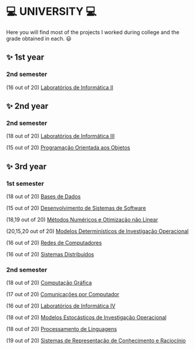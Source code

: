 # :computer: UNIVERSITY :computer:

Here you will find most of the projects I worked during college and the grade obtained in each. 😃

## :sparkles: 1st year
### 2nd semester
(16 out of 20) [Laboratórios de Informática II](https://github.com/rita-peixoto/uminho-lei/)

## :sparkles: 2nd year
### 2nd semester
(18 out of 20) [Laboratórios de Informática III](https://github.com/rita-peixoto/uminho-lei/)

(15 out of 20) [Programação Orientada aos Objetos](https://github.com/rita-peixoto/uminho-lei/)

## :sparkles: 3rd year
### 1st semester

(18 out of 20) [Bases de Dados](https://github.com/rita-peixoto/uminho-lei/)

(15 out of 20) [Desenvolvimento de Sistemas de Software](https://github.com/rita-peixoto/uminho-lei/)

(18,19 out of 20) [Métodos Numéricos e Otimização não Linear](https://github.com/rita-peixoto/uminho-lei/)

(20,15,20 out of 20) [Modelos Determinísticos de Investigação Operacional](https://github.com/rita-peixoto/uminho-lei/)

(16 out of 20) [Redes de Computadores](https://github.com/rita-peixoto/uminho-lei/)

(16 out of 20) [Sistemas Distribuídos](https://github.com/rita-peixoto/uminho-lei/)


### 2nd semester

(18 out of 20) [Computação Gráfica](https://github.com/rita-peixoto/uminho-lei/)

(17 out of 20) [Comunicações por Computador](https://github.com/rita-peixoto/uminho-lei/)

(16 out of 20) [Laboratórios de Informática IV](https://github.com/rita-peixoto/uminho-lei/)

(18 out of 20) [Modelos Estocásticos de Investigação Operacional](https://github.com/rita-peixoto/uminho-lei/)

(18 out of 20) [Processamento de Linguagens](https://github.com/rita-peixoto/uminho-lei/)

(19 out of 20) [Sistemas de Representação de Conhecimento e Raciocínio](https://github.com/rita-peixoto/uminho-lei/)







